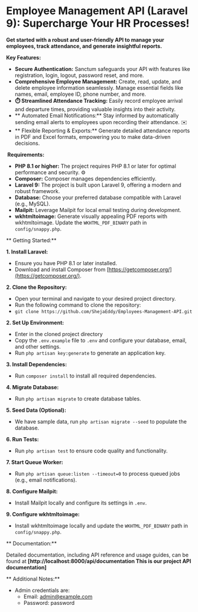# Employee Management API (Laravel 9): Supercharge Your HR Processes! 

**Get started with a robust and user-friendly API to manage your employees, track attendance, and generate insightful reports.** 

**Key Features:**

* **Secure Authentication:** Sanctum safeguards your API with features like registration, login, logout, password reset, and more. 
* **Comprehensive Employee Management:** Create, read, update, and delete employee information seamlessly. Manage essential fields like names, email, employee ID, phone number, and more. 
* **⏱️ Streamlined Attendance Tracking:** Easily record employee arrival and departure times, providing valuable insights into their activity. 
* ** Automated Email Notifications:** Stay informed by automatically sending email alerts to employees upon recording their attendance. ✉️
* ** Flexible Reporting & Exports:** Generate detailed attendance reports in PDF and Excel formats, empowering you to make data-driven decisions. 

**️ Requirements:**

* **PHP 8.1 or higher:** The project requires PHP 8.1 or later for optimal performance and security. ⚙️
* **Composer:** Composer manages dependencies efficiently. 
* **Laravel 9:** The project is built upon Laravel 9, offering a modern and robust framework. ️
* **Database:** Choose your preferred database compatible with Laravel (e.g., MySQL). ️
* **Mailpit:** Leverage Mailpit for local email testing during development. 
* **wkhtmltoimage:** Generate visually appealing PDF reports with wkhtmltoimage. Update the `WKHTML_PDF_BINARY` path in `config/snappy.php`. 

** Getting Started:**

**1. Install Laravel:**

- Ensure you have PHP 8.1 or later installed. ️
- Download and install Composer from [https://getcomposer.org/](https://getcomposer.org/). 

**2. Clone the Repository:**

- Open your terminal and navigate to your desired project directory.
- Run the following command to clone the repository:
- `git clone https://github.com/ShejaEddy/Employees-Management-API.git`

**2. Set Up Environment:**

- Enter in the cloned project directory
- Copy the `.env.example` file to `.env` and configure your database, email, and other settings. 
- Run `php artisan key:generate` to generate an application key. 

**3. Install Dependencies:**

- Run `composer install` to install all required dependencies. 

**4. Migrate Database:**

- Run `php artisan migrate` to create database tables. 

**5. Seed Data (Optional):**

- We have sample data, run `php artisan migrate --seed` to populate the database. 

**6. Run Tests:**

- Run `php artisan test` to ensure code quality and functionality. 

**7. Start Queue Worker:**

- Run `php artisan queue:listen --timeout=0` to process queued jobs (e.g., email notifications). 

**8. Configure Mailpit:**

- Install Mailpit locally and configure its settings in `.env`. 

**9. Configure wkhtmltoimage:**

- Install wkhtmltoimage locally and update the `WKHTML_PDF_BINARY` path in `config/snappy.php`. 

** Documentation:**

Detailed documentation, including API reference and usage guides, can be found at **[http://localhost:8000/api/documentation This is our project API documentation]**

** Additional Notes:**

- Admin credentials are: 
    - Email: admin@example.com
    - Password: password

